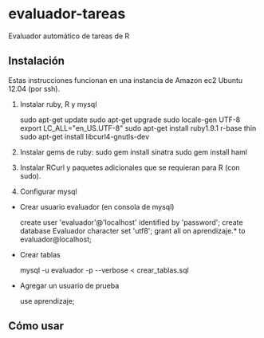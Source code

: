 evaluador-tareas
================

Evaluador automático de tareas de R

Instalación
-----------
Estas instrucciones funcionan en una instancia de Amazon ec2 Ubuntu 12.04 (por ssh).



1) Instalar ruby, R y mysql

	sudo apt-get update
	sudo apt-get upgrade
	sudo locale-gen UTF-8
	export LC_ALL="en_US.UTF-8"
	sudo apt-get install ruby1.9.1 r-base thin
	sudo apt-get install libcurl4-gnutls-dev

2) Instalar gems de ruby:
	sudo gem install sinatra
	sudo gem install haml

3) Instalar RCurl y paquetes adicionales que se requieran para R
(con sudo).

4) Configurar mysql

- Crear usuario evaluador (en consola de mysql) 

	create user 'evaluador'@'localhost' identified by 'password';
	create database Evaluador character set 'utf8';
    grant all on aprendizaje.* to evaluador@localhost;

- Crear tablas

	mysql -u evaluador -p --verbose < crear_tablas.sql 

- Agregar un usuario de prueba

	use aprendizaje;



Cómo usar
---------

